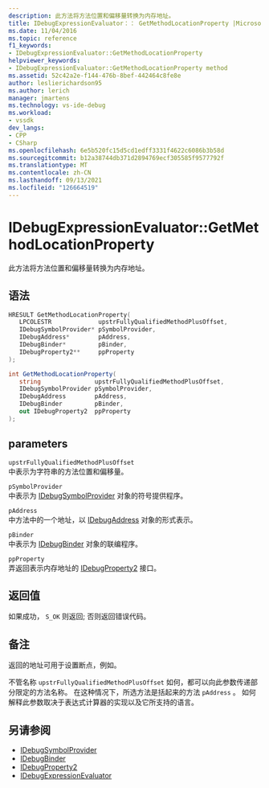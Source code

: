 ```yaml
---
description: 此方法将方法位置和偏移量转换为内存地址。
title: IDebugExpressionEvaluator：： GetMethodLocationProperty |Microsoft Docs
ms.date: 11/04/2016
ms.topic: reference
f1_keywords:
- IDebugExpressionEvaluator::GetMethodLocationProperty
helpviewer_keywords:
- IDebugExpressionEvaluator::GetMethodLocationProperty method
ms.assetid: 52c42a2e-f144-476b-8bef-442464c8fe8e
author: leslierichardson95
ms.author: lerich
manager: jmartens
ms.technology: vs-ide-debug
ms.workload:
- vssdk
dev_langs:
- CPP
- CSharp
ms.openlocfilehash: 6e5b520fc15d5cd1edff3331f4622c6086b3b58d
ms.sourcegitcommit: b12a38744db371d2894769ecf305585f9577792f
ms.translationtype: MT
ms.contentlocale: zh-CN
ms.lasthandoff: 09/13/2021
ms.locfileid: "126664519"
---
```

# <a name="idebugexpressionevaluatorgetmethodlocationproperty"></a>IDebugExpressionEvaluator::GetMethodLocationProperty
此方法将方法位置和偏移量转换为内存地址。

## <a name="syntax"></a>语法

```cpp
HRESULT GetMethodLocationProperty( 
   LPCOLESTR             upstrFullyQualifiedMethodPlusOffset,
   IDebugSymbolProvider* pSymbolProvider,
   IDebugAddress*        pAddress,
   IDebugBinder*         pBinder,
   IDebugProperty2**     ppProperty
);
```

```csharp
int GetMethodLocationProperty(
   string               upstrFullyQualifiedMethodPlusOffset,
   IDebugSymbolProvider pSymbolProvider,
   IDebugAddress        pAddress,
   IDebugBinder         pBinder,
   out IDebugProperty2  ppProperty
);
```

## <a name="parameters"></a>parameters
`upstrFullyQualifiedMethodPlusOffset`\
中表示为字符串的方法位置和偏移量。

`pSymbolProvider`\
中表示为 [IDebugSymbolProvider](../../../extensibility/debugger/reference/idebugsymbolprovider.md) 对象的符号提供程序。

`pAddress`\
中方法中的一个地址，以 [IDebugAddress](../../../extensibility/debugger/reference/idebugaddress.md) 对象的形式表示。

`pBinder`\
中表示为 [IDebugBinder](../../../extensibility/debugger/reference/idebugbinder.md) 对象的联编程序。

`ppProperty`\
弄返回表示内存地址的 [IDebugProperty2](../../../extensibility/debugger/reference/idebugproperty2.md) 接口。

## <a name="return-value"></a>返回值
 如果成功， `S_OK` 则返回; 否则返回错误代码。

## <a name="remarks"></a>备注
 返回的地址可用于设置断点，例如。

 不管名称 `upstrFullyQualifiedMethodPlusOffset` 如何，都可以向此参数传递部分限定的方法名称。 在这种情况下，所选方法是括起来的方法 `pAddress` 。 如何解释此参数取决于表达式计算器的实现以及它所支持的语言。

## <a name="see-also"></a>另请参阅
- [IDebugSymbolProvider](../../../extensibility/debugger/reference/idebugsymbolprovider.md)
- [IDebugBinder](../../../extensibility/debugger/reference/idebugbinder.md)
- [IDebugProperty2](../../../extensibility/debugger/reference/idebugproperty2.md)
- [IDebugExpressionEvaluator](../../../extensibility/debugger/reference/idebugexpressionevaluator.md)
